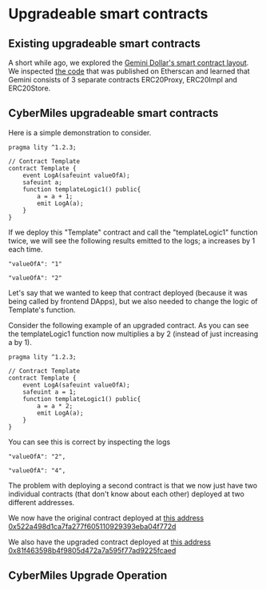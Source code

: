 # Upgradeable smart contracts

##  Existing upgradeable smart contracts

A short while ago, we explored the [Gemini Dollar's smart contract layout](https://github.com/CyberMiles/tim-research/blob/master/gemini_dollar/gemini_dollar.asciidoc#gemini-dollar). We inspected [the code](https://etherscan.io/address/0x056fd409e1d7a124bd7017459dfea2f387b6d5cd#code) that was published on Etherscan and learned that Gemini consists of 3 separate contracts ERC20Proxy, ERC20Impl and ERC20Store.

## CyberMiles upgradeable smart contracts

Here is a simple demonstration to consider.

```
pragma lity ^1.2.3;

// Contract Template
contract Template {
    event LogA(safeuint valueOfA);
    safeuint a;
    function templateLogic1() public{
        a = a + 1;
        emit LogA(a);
    }
}
```
If we deploy this "Template" contract and call the "templateLogic1" function twice, we will see the following results emitted to the logs; a increases by 1 each time.
```
"valueOfA": "1"

"valueOfA": "2"
```

Let's say that we wanted to keep that contract deployed (because it was being called by frontend DApps), but we also needed to change the logic of Template's function. 

Consider the following example of an upgraded contract. As you can see the templateLogic1 function now multiplies a by 2 (instead of just increasing a by 1).

```
pragma lity ^1.2.3;

// Contract Template
contract Template {
    event LogA(safeuint valueOfA);
    safeuint a = 1;
    function templateLogic1() public{
        a = a * 2;
        emit LogA(a);
    }
}
```
You can see this is correct by inspecting the logs
```
"valueOfA": "2",

"valueOfA": "4",
```

The problem with deploying a second contract is that we now just have two individual contracts (that don't know about each other) deployed at two different addresses.

We now have the original contract deployed at [this address 0x522a498d1ca7fa277f605110929393eba04f772d](https://testnet.cmttracking.io/address/0x522a498d1ca7fa277f605110929393eba04f772d)

We also have the upgraded contract deployed at [this address 0x81f463598b4f9805d472a7a595f77ad9225fcaed](https://testnet.cmttracking.io/address/0x81f463598b4f9805d472a7a595f77ad9225fcaed)

## CyberMiles Upgrade Operation



